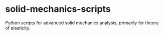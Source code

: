 # solid-mechanics-scripts
Python scripts for advanced solid mechanics analysis, primarily for theory of elasticity.

